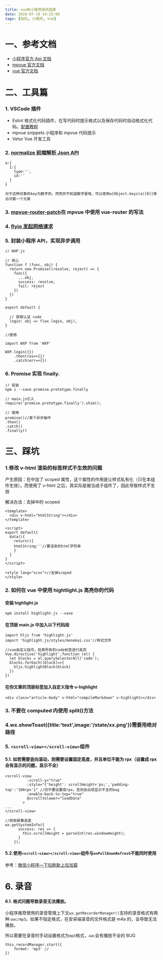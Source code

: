 ```yaml
---
title: vue和小程序踩坑指南
date: 2018-07-19 14:25:08
tags: [踩坑, 小程序, Vue]
---
```


# 一、参考文档

- [小程序官方 Api 文档](https://developers.weixin.qq.com/miniprogram/dev/api/)
- [mpvue 官方文档](http://mpvue.com/mpvue/)
- [vue 官方文档](https://cn.vuejs.org/v2/guide/)
  <!-- more -->

# 二、工具篇

### 1. VSCode 插件

- Eslint 格式化代码插件，在写代码时提示格式以及保存代码时自动格式化代码。[配置教程](https://juejin.im/entry/5a4516eb5188252b145b5af8)
- mpvue snippets 小程序和 mpvue 代码提示
- Vetur Vue 开发工具

### 2. [normalize 前端解析 Json API](https://github.com/yury-dymov/json-api-normalizer)

```
a:{
  1:{
    type:'',
    id:''
  }
}

对于这种对象的key为数字的，然而并不知道数字是啥，可以使用a[Object.keys(a)[0]]来访问第一个元素
```

### 3. [mpvue-router-patch](https://github.com/F-loat/mpvue-router-patch)在 mpvue 中使用 vue-router 的写法

### 4. [flyio 发起网络请求](https://www.npmjs.com/package/flyio)

### 5. 封装小程序 API，实现异步调用

```
// WXP.js

// 核心
function f (func, obj) {
  return new Promise((resolve, reject) => {
    func({
      ...obj,
      success: resolve,
      fail: reject
    })
  })
}

export default {

  // 获取认证 code
  login: obj => f(wx.login, obj),
}

//使用

import WXP from 'WXP'

WXP.login({})
    .then(res=>{})
    .catch(err=>{})
```

### 6. Promise 实现 finally.

```
// 安装
npm i --save promise.prototype.finally

// main.js引入
require('promise.prototype.finally').shim();

// 使用
promise()//某个异步操作
.then()
.catch()
.finally()
```

# 三、踩坑

### 1.修改 v-html 渲染的标签样式不生效的问题

产生原因：在<style scoped></style>中加了 scoped 属性，这个属性的作用是让样式私有化（只在本组件生效）。而使用了 v-html 之后，其实际是被当成子组件了，因此导致样式不生效

解决办法：去掉<style scoped></style>中的 scoped

```
<template>
  <div v-html="htmlString"></div>
</template>

<script>
export default{
  data(){
    return(){
  	htmlString:''//要渲染的html字符串
    }
  }
}
</script>

<style lang="scss">//去掉scoped
</style>
```

### 2. 如何在 vue 中使用 hightlight.js 高亮你的代码

#### 安装 highlight.js

```
npm install highlight.js --save
```

#### 在顶层 main.js 中加入以下代码段

```
import hljs from 'highlight.js'
import 'highlight.js/styles/monokai.css'//样式文件

//vue自定义指令，检索所有的code标签进行高亮
Vue.directive('highlight',function (el) {
  let blocks = el.querySelectorAll('code');
  blocks.forEach((block)=>{
    hljs.highlightBlock(block)
  })
})
```

#### 在你文章的顶层标签加入自定义指令 v-highlight

```
<div class="article-body" v-html="compileMarkdown" v-highlight></div>
```

### 3. 不要在 computed 内使用 split()方法

### 4.wx.showToast({title:'text',image:'/state/xx.png'})需要用绝对路径

### 5. `<scroll-view></scroll-view>`组件

#### 5.1. 如若需要竖向滚动，则需要设置固定高度，并且单位不能为 rpx（设置成 rpx 会有显示的问题，显示不全）

```
<scroll-view
          :scroll-y="true"
          :style="{'height': scrollHeight+'px;','padding-top':'100rpx'}" //切不要设置成rpx，否则会出现显示不全的bug
          :enable-back-to-top="true"
          @scrolltolower="loadData"
        >
...
</scroll-view>

//获取屏幕高度
wx.getSystemInfo({
      success: res => {
        this.scrollHeight = parseInt(res.windowHeight);
      }
    });
```

#### 5.2.使用`<scroll-view></scroll-view>`组件与`onPullDownRefresh`不能同时使用

参考：[微信小程序—下拉刷新上拉加载](https://blog.csdn.net/zhenqiangzhang/article/details/54347602)

# 6. 录音

#### 6.1. 格式问题导致录音无法播放。

小程序推荐使用的录音管理上下文`wx.getRecorderManager()`支持的录音格式有两种:`aac/mp3`。如果不指定格式，在安卓端录音的文件格式是 m4a 的，会导致无法播放。

所以需要在录音时手动设置格式为`mp3`格式，`aac`会有播放不全的 BUG

```
this.recordManager.start({
    format: 'mp3' //
})
```
